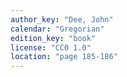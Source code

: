 ```yaml
---
author_key: "Dee, John"
calendar: "Gregorian"
edition_key: "book"
license: "CC0 1.0"
location: "page 185-186"
---
```

